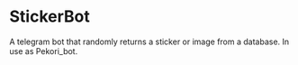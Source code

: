 # StickerBot
A telegram bot that randomly returns a sticker or image from a database. In use as Pekori_bot.
